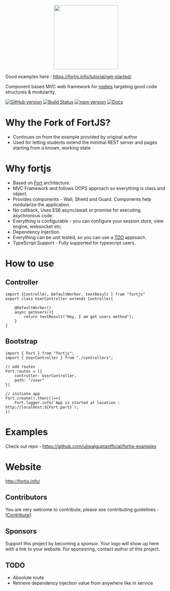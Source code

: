 <p align="center">
 <img width="200px" src="logos/width_400.png"/>
</p>

Good examples here : https://fortjs.info/tutorial/get-started/


Component based MVC web framework for [nodejs](https://nodejs.org/en/) targeting good code structures & modularity.

[![GitHub version](https://badge.fury.io/gh/ujjwalguptaofficial%2Ffortjs.svg)](https://badge.fury.io/gh/ujjwalguptaofficial%2Ffortjs)
[![Build Status](https://travis-ci.org/ujjwalguptaofficial/fortjs.svg?branch=master)](https://travis-ci.org/ujjwalguptaofficial/fortjs)
[![npm version](https://badge.fury.io/js/fortjs.svg)](https://badge.fury.io/js/fortjs)
[![Docs](https://img.shields.io/badge/docs-available-brightgreen.svg)](http://fortjs.info/)

# Why the Fork of FortJS?
* Continues on from the example provided by original author
* Used for letting students extend the minimal REST server and pages starting from a known, working state

# Why fortjs

* Based on [Fort](https://github.com/ujjwalguptaofficial/fort) architecture.
* MVC Framework and follows OOPS approach so everything is class and object.
* Provides components - Wall, Shield and Guard. Components help modularize the application.
* No callback, Uses ES6 async/await or promise for executing asychronous code.
* Everything is configurable - you can configure your session store, view engine, websocket etc.
* Dependency Injection.
* Everything can be unit tested, so you can use a [TDD](https://guide.freecodecamp.org/agile/test-driven-development/) approach.
* TypeScript Support - Fully supported for typescript users.

# How to use

## Controller

```
import {Controller, DefaultWorker, textResult } from "fortjs" 
export class UserController extends Controller{

    @DefaultWorker()
    async getUsers(){
        return textResult("Hey, I am get users method");
    }
}
```

## Bootstrap

```
import { Fort } from "fortjs";
import { UserController } from "./controllers";

// add routes
Fort.routes = [{
    controller: UserController,
    path: "/user"
}]

// initiate app
Fort.create().then(()=>{
    Fort.logger.info(`App is started at location : http://localhost:${Fort.port}`);
})
```

# Examples

Check out repo - https://github.com/ujjwalguptaofficial/fortjs-examples

# Website

http://fortjs.info/

## Contributors

You are very welcome to contribute, please see contributing guidelines - [[Contribute](CONTRIBUTING.MD)].

## Sponsors

Support this project by becoming a sponsor. Your logo will show up here with a link to your website. For sponsoring, contact author of this project.


## TODO

* Absolute route
* Retrieve dependency injection value from anywhere like in service
